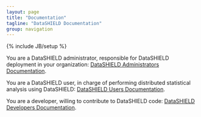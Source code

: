 ```yaml
---
layout: page
title: "Documentation"
tagline: "DataSHIELD Documentation"
group: navigation
---
```

{% include JB/setup %}

You are a DataSHIELD administrator, responsible for DataSHIELD deployment in your organization: 
[DataSHIELD Administrators Documentation](administrators.html).

You are a DataSHIELD user, in charge of performing distributed statistical analysis using DataSHIELD: 
[DataSHIELD Users Documentation](users.html).

You are a developer, willing to contribute to DataSHIELD code: 
[DataSHIELD Developers Documentation](developers.html).